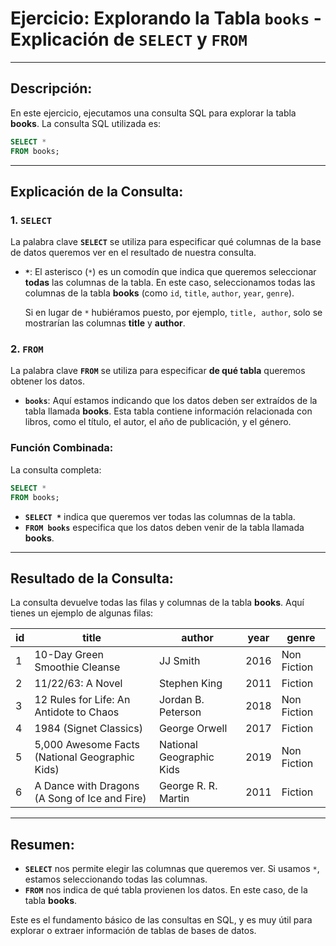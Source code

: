 # Ejercicio: Explorando la Tabla `books` - Explicación de `SELECT` y `FROM`

---

## Descripción:
En este ejercicio, ejecutamos una consulta SQL para explorar la tabla **books**. La consulta SQL utilizada es:

```sql
SELECT *
FROM books;
```

---

## Explicación de la Consulta:

### 1. `SELECT`
La palabra clave **`SELECT`** se utiliza para especificar qué columnas de la base de datos queremos ver en el resultado de nuestra consulta.

- **`*`**: El asterisco (`*`) es un comodín que indica que queremos seleccionar **todas** las columnas de la tabla. En este caso, seleccionamos todas las columnas de la tabla **books** (como `id`, `title`, `author`, `year`, `genre`).
  
  Si en lugar de `*` hubiéramos puesto, por ejemplo, `title, author`, solo se mostrarían las columnas **title** y **author**.

### 2. `FROM`
La palabra clave **`FROM`** se utiliza para especificar **de qué tabla** queremos obtener los datos.

- **`books`**: Aquí estamos indicando que los datos deben ser extraídos de la tabla llamada **books**. Esta tabla contiene información relacionada con libros, como el título, el autor, el año de publicación, y el género.

### Función Combinada:
La consulta completa:

```sql
SELECT *
FROM books;
```

- **`SELECT *`** indica que queremos ver todas las columnas de la tabla.
- **`FROM books`** especifica que los datos deben venir de la tabla llamada **books**.

---

## Resultado de la Consulta:

La consulta devuelve todas las filas y columnas de la tabla **books**. Aquí tienes un ejemplo de algunas filas:

| id  | title                                         | author                   | year | genre         |
|-----|-----------------------------------------------|--------------------------|------|---------------|
| 1   | 10-Day Green Smoothie Cleanse                 | JJ Smith                  | 2016 | Non Fiction   |
| 2   | 11/22/63: A Novel                             | Stephen King              | 2011 | Fiction       |
| 3   | 12 Rules for Life: An Antidote to Chaos       | Jordan B. Peterson        | 2018 | Non Fiction   |
| 4   | 1984 (Signet Classics)                        | George Orwell             | 2017 | Fiction       |
| 5   | 5,000 Awesome Facts (National Geographic Kids)| National Geographic Kids  | 2019 | Non Fiction   |
| 6   | A Dance with Dragons (A Song of Ice and Fire) | George R. R. Martin       | 2011 | Fiction       |

---

## Resumen:
- **`SELECT`** nos permite elegir las columnas que queremos ver. Si usamos `*`, estamos seleccionando todas las columnas.
- **`FROM`** nos indica de qué tabla provienen los datos. En este caso, de la tabla **books**.

Este es el fundamento básico de las consultas en SQL, y es muy útil para explorar o extraer información de tablas de bases de datos.